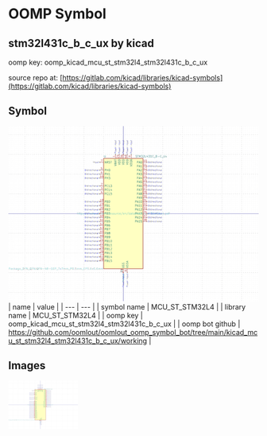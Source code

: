 # OOMP Symbol  
## stm32l431c_b_c_ux  by kicad  
  
oomp key: oomp_kicad_mcu_st_stm32l4_stm32l431c_b_c_ux  
  
source repo at: [https://gitlab.com/kicad/libraries/kicad-symbols](https://gitlab.com/kicad/libraries/kicad-symbols)  
## Symbol  
  
[![working.png](working_600.png)](working.png)  
| name | value | 
| --- | --- | 
| symbol name | MCU_ST_STM32L4 | 
| library name | MCU_ST_STM32L4 | 
| oomp key | oomp_kicad_mcu_st_stm32l4_stm32l431c_b_c_ux | 
| oomp bot github | https://github.com/oomlout/oomlout_oomp_symbol_bot/tree/main/kicad_mcu_st_stm32l4_stm32l431c_b_c_ux/working | 
## Images  
  
[![working.png](working_140.png)](working.png)  
